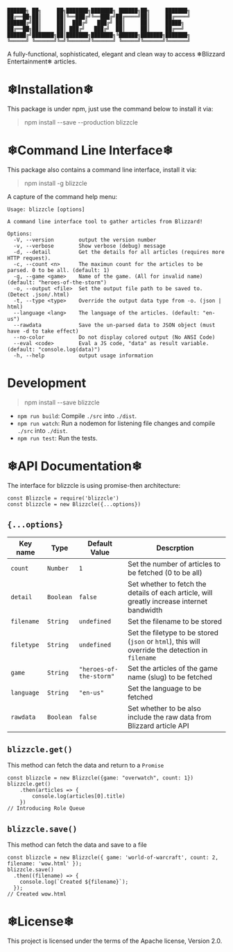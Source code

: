    ██████╗ ██╗     ██╗███████╗███████╗ ██████╗██╗     ███████╗
    ██╔══██╗██║     ██║╚══███╔╝╚══███╔╝██╔════╝██║     ██╔════╝
    ██████╔╝██║     ██║  ███╔╝   ███╔╝ ██║     ██║     █████╗  
    ██╔══██╗██║     ██║ ███╔╝   ███╔╝  ██║     ██║     ██╔══╝  
    ██████╔╝███████╗██║███████╗███████╗╚██████╗███████╗███████╗
    ╚═════╝ ╚══════╝╚═╝╚══════╝╚══════╝ ╚═════╝╚══════╝╚══════╝

A fully-functional, sophisticated, elegant and clean way to access ❄Blizzard Entertainment❄ articles.

# ❄Installation❄

This package is under npm, just use the command below to install it via:

 >npm install --save --production blizzcle 


# ❄Command Line Interface❄

This package also contains a command line interface, install it via:

 >npm install -g blizzcle

 A capture of the command help menu:

```
Usage: blizzcle [options]

A command line interface tool to gather articles from Blizzard!

Options:
  -V, --version        output the version number
  -v, --verbose        Show verbose (debug) message
  -d, --detail         Get the details for all articles (requires more HTTP request).
  -c, --count <n>      The maximun count for the articles to be parsed. 0 to be all. (default: 1)
  -g, --game <game>    Name of the game. (All for invalid name) (default: "heroes-of-the-storm")
  -o, --output <file>  Set the output file path to be saved to. (Detect .json/.html)
  -t, --type <type>    Override the output data type from -o. (json | html)
  --language <lang>    The language of the articles. (default: "en-us")
  --rawdata            Save the un-parsed data to JSON object (must have -d to take effect)
  --no-color           Do not display colored output (No ANSI Code)
  --eval <code>        Eval a JS code, "data" as result variable. (default: "console.log(data)")
  -h, --help           output usage information
```

# Development

>npm install --save blizzcle

- `npm run build`: Compile `./src` into `./dist`.
- `npm run watch`: Run a nodemon for listening file changes and compile `./src` into `./dist`.
- `npm run test`: Run the tests.

# ❄API Documentation❄

The interface for blizzcle is using promise-then architecture:

    const Blizzcle = require('blizzcle')
    const blizzcle = new Blizzcle({...options})

## `{...options}`

| Key name | Type  | Default Value  | Descrption |
|---|---|---|---|
`count` | `Number` | `1` | Set the number of articles to be fetched (0 to be all) |
`detail` | `Boolean` | `false` | Set whether to fetch the details of each article, will greatly increase internet bandwidth |
`filename` | `String` | `undefined` | Set the filename to be stored |
`filetype` | `String` | `undefined` | Set the filetype to be stored (`json` or `html`), this will override the detection in `filename` |
`game` | `String` | `"heroes-of-the-storm"` | Set the articles of the game name (slug) to be fetched |
`language` | `String` | `"en-us"` | Set the language to be fetched |
`rawdata` | `Boolean` | `false` | Set whether to be also include the raw data from Blizzard article API |

## `blizzcle.get()`

This method can fetch the data and return to a `Promise`

```
const blizzcle = new Blizzcle({game: "overwatch", count: 1})
blizzcle.get()
    .then(articles => {
        console.log(articles[0].title)
    })
// Introducing Role Queue
```

## `blizzcle.save()`

This method can fetch the data and save to a file

```
const blizzcle = new Blizzcle({ game: 'world-of-warcraft', count: 2, filename: 'wow.html' });
blizzcle.save()
  .then((filename) => {
    console.log(`Created ${filename}`);
  });
// Created wow.html
```

# ❄License❄

This project is licensed under the terms of the Apache license, Version 2.0.